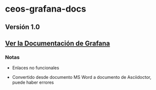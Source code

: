 # ceos-grafana-docs

## Versión 1.0

## [Ver la Documentación de Grafana](ceos-grafana-docs.html)

### Notas

* Enlaces no funcionales

* Convertido desde documento MS Word a documento de Asciidoctor, puede haber errores
